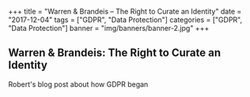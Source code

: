 +++
title = "Warren & Brandeis – The Right to Curate an Identity"
date = "2017-12-04"
tags = ["GDPR", "Data Protection"]
categories = ["GDPR", "Data Protection"]
banner = "img/banners/banner-2.jpg"
+++
## Warren & Brandeis: The Right to Curate an Identity

Robert's blog post about how GDPR began
